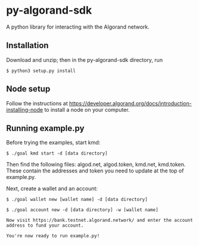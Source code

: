 # py-algorand-sdk

A python library for interacting with the Algorand network.

## Installation

Download and unzip; then in the py-algorand-sdk directory, run 

```
$ python3 setup.py install
```

## Node setup 

Follow the instructions at https://developer.algorand.org/docs/introduction-installing-node to install a node on your computer. 

## Running example.py

Before trying the examples, start kmd:

```
$ ./goal kmd start -d [data directory]
```

Then find the following files: algod.net, algod.token, kmd.net, kmd.token. These contain the addresses and token you need to update at the top of example.py.

Next, create a wallet and an account:

```
$ ./goal wallet new [wallet name] -d [data directory]
```

```
$ ./goal account new -d [data directory] -w [wallet name]

Now visit https://bank.testnet.algorand.network/ and enter the account address to fund your account.

You're now ready to run example.py!
